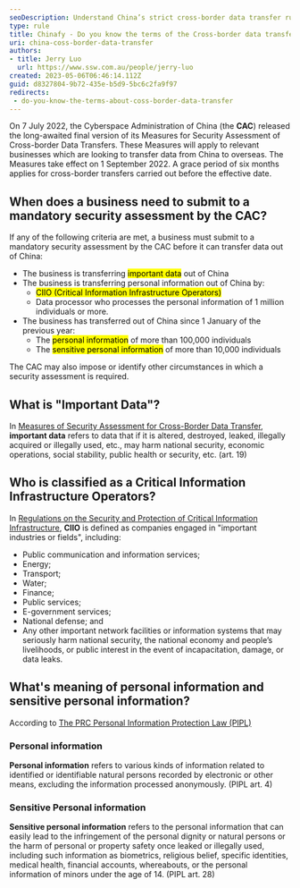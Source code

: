```yaml
---
seoDescription: Understand China’s strict cross-border data transfer rules and compliance guidelines for businesses transferring personal information or sensitive data.
type: rule
title: Chinafy - Do you know the terms of the Cross-border data transfer?
uri: china-coss-border-data-transfer
authors: 
- title: Jerry Luo
  url: https://www.ssw.com.au/people/jerry-luo
created: 2023-05-06T06:46:14.112Z
guid: d8327804-9b72-435e-b5d9-5bc6c2fa9f97
redirects: 
 - do-you-know-the-terms-about-coss-border-data-transfer
---
```

On 7 July 2022, the Cyberspace Administration of China (the **CAC**) released the long-awaited final version of its Measures for Security Assessment of Cross-border Data Transfers. These Measures will apply to relevant businesses which are looking to transfer data from China to overseas. The Measures take effect on 1 September 2022. A grace period of six months applies for cross-border transfers carried out before the effective date.

## When does a business need to submit to a mandatory security assessment by the CAC?

If any of the following criteria are met, a business must submit to a mandatory security assessment by the CAC before it can transfer data out of China:

* The business is transferring <mark>important data</mark> out of China
* The business is transferring personal information out of China by:
  * <mark>CIIO (Critical Information Infrastructure Operators)</mark>
  * Data processor who processes the personal information of 1 million individuals or more.
* The business has transferred out of China since 1 January of the previous year:
  * The <mark>personal information</mark> of more than 100,000 individuals
  * The <mark>sensitive personal information</mark> of more than 10,000 individuals

The CAC may also impose or identify other circumstances in which a security assessment is required.

## What is "Important Data"?

In [Measures of Security Assessment for Cross-Border Data Transfer](https://perma.cc/K97Q-8XVD), **important data** refers to data that if it is altered, destroyed, leaked, illegally acquired or illegally used, etc., may harm national security, economic operations, social stability, public health or security, etc. (art. 19)

## Who is classified as a Critical Information Infrastructure Operators?

In [Regulations on the Security and Protection of Critical Information Infrastructure](https://www.china-briefing.com/news/critical-information-infrastructure-chinas-new-regulations/), **CIIO** is defined as companies engaged in "important industries or fields", including:

* Public communication and information services;
* Energy;
* Transport;
* Water;
* Finance;
* Public services;
* E-government services;
* National defense; and
* Any other important network facilities or information systems that may seriously harm national security, the national economy and people’s livelihoods, or public interest in the event of incapacitation, damage, or data leaks.

## What's meaning of personal information and sensitive personal information?

According to [The PRC Personal Information Protection Law (PIPL)](https://www.china-briefing.com/news/the-prc-personal-information-protection-law-final-a-full-translation/)

### Personal information

**Personal information** refers to various kinds of information related to identified or identifiable natural persons recorded by electronic or other means, excluding the information processed anonymously. (PIPL art. 4)

### Sensitive Personal information

**Sensitive personal information** refers to the personal information that can easily lead to the infringement of the personal dignity or natural persons or the harm of personal or property safety once leaked or illegally used, including such information as biometrics, religious belief, specific identities, medical health, financial accounts, whereabouts, or the personal information of minors under the age of 14. (PIPL art. 28)
